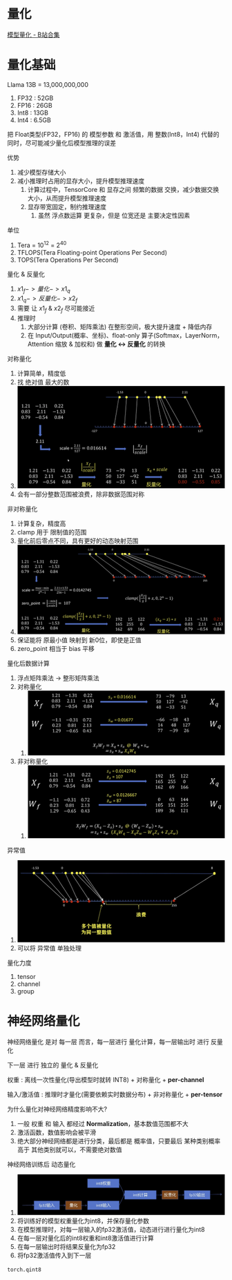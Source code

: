 # 量化

[模型量化 - B站合集](https://space.bilibili.com/18235884/lists/2887562?type=season)

# 量化基础

Llama 13B = 13,000,000,000
1. FP32 : 52GB
2. FP16 : 26GB
3. Int8 : 13GB
4. Int4 : 6.5GB

把 Float类型(FP32，FP16) 的 模型参数 和 激活值，用 整数(Int8，Int4) 代替的同时，尽可能减少量化后模型推理的误差

优势
1. 减少模型存储大小
2. 减小推理时占用的显存大小，提升模型推理速度
   1. 计算过程中，TensorCore 和 显存之间 频繁的数据 交换，减少数据交换大小，从而提升模型推理速度
   2. 显存带宽固定，制约推理速度
      1. 虽然 浮点数运算 更复杂，但是 位宽还是 主要决定性因素

单位
1. Tera = $10^{12}$ = $2^{40}$
2. TFLOPS(Tera Floating-point Operations Per Second)
3. TOPS(Tera Operations Per Second)

量化 & 反量化
1. $x1_f -> 量  化 -> x1_q$
2. $x1_q -> 反量化 -> x2_f$
3. 需要 让 $x1_f$ & $x2_f$ 尽可能接近
4. 推理时
   1. 大部分计算 (卷积、矩阵乘法) 在整形空间，极大提升速度 + 降低内存
   2. 在 Input/Output(概率、坐标)、float-only 算子(Softmax，LayerNorm，Attention 缩放 & 加权和) 做 **量化 ↔ 反量化** 的转换


对称量化
1. 计算简单，精度低
2. 找 绝对值 最大的数
3. <img src="Pics/quant001.png">
4. 会有一部分整数范围被浪费，除非数据范围对称

非对称量化
1. 计算复杂，精度高
2. clamp 用于 限制值的范围
3. 量化前后零点不同，具有更好的动态映射范围
4. <img src="Pics/quant002.png">
5. 保证能将 原最小值 映射到 新0位，即使是正值
6. zero_point 相当于 bias 平移

量化后数据计算
1. 浮点矩阵乘法 -> 整形矩阵乘法
2. 对称量化
   1. <img src="Pics/quant003.png">
3. 非对称量化
   1. <img src="Pics/quant004.png">

异常值
1. <img src="Pics/quant005.png">
2. 可以将 异常值 单独处理

量化力度
1. tensor
2. channel
3. group



# 神经网络量化

神经网络量化 是对 每一层 而言，每一层进行 量化计算，每一层输出时 进行 反量化

下一层 进行 独立的 量化 & 反量化

权重 : 离线一次性量化(导出模型时就转 INT8) + 对称量化 + **per-channel**

输入/激活值 : 推理时才量化(需要依赖实时数据分布) + 非对称量化 + **per-tensor**



为什么量化对神经网络精度影响不大?
1. 一般 权重 和 输入 都经过 **Normalization**，基本数值范围都不大
2. 激活函数，数值影响会被平滑
3. 绝大部分神经网络都是进行分类，最后都是 概率值，只要最后 某种类别概率 高于 其他类别就可以，不需要绝对数值


神经网络训练后 动态量化
1. <img src="Pics/quant006.png">
2. 将训练好的模型权重量化为int8，并保存量化参数
3. 在模型推理时，对每一层输入的fp32激活值，动态进行进行量化为int8
4. 在每一层对量化后的int8权重和int8激活值进行计算
5. 在每一层输出时将结果反量化为fp32
6. 将fp32激活值传入到下一层


`torch.qint8`


